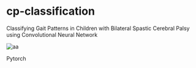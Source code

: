 # cp-classification
Classifying Gait Patterns in Children with Bilateral Spastic Cerebral Palsy using Convolutional Neural Network

![aa](https://user-images.githubusercontent.com/28641977/216715407-82bd9a49-06da-4a1d-be96-fd584bc870e0.png)

Pytorch
